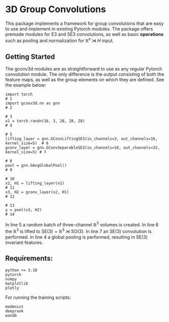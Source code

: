 # 3D Group Convolutions

This package implements a framework for group convolutions that are easy to use and implement in existing Pytorch modules. The package offers premade modules for E3 and SE3 convolutions, as well as basic **operations** such as pooling and normalization for $\mathbb{R}^n \rtimes H$ input.

## Getting Started

The gconv3d modules are as straightforward to use as any regular Pytorch convolution module. The only difference is the output consisting of both the feature maps, as well as the group elements on which they are defined. See the example below:

```python3
import torch                                                                        # 1
import gconv3d.nn as gnn                                                            # 2
                                                                                    # 3
x1 = torch.randn(16, 3, 28, 28, 28)                                                 # 4
                                                                                    # 5
lifting_layer = gnn.GConvLiftingSE3(in_channels=3, out_channels=16, kernel_size=5)  # 6
gconv_layer = gnn.GConvSeparableSE3(in_channels=16, out_channels=32, kernel_size=5) # 7
                                                                                    # 8
pool = gnn.GAvgGlobalPool()                                                         # 9
                                                                                    # 10
x2, H1 = lifting_layer(x1)                                                          # 11
x3, H2 = gconv_layer(x2, H1)                                                        # 12
                                                                                    # 13
y = pool(x3, H2)                                                                    # 14
```

In line 5 a random batch of three-channel $\mathbb{R}^3$ volumes is created. In line 6 the $\mathbb{R}^3$ is lifted to $\text{SE}(3) = \mathbb{R}^3 \rtimes \text{SO}(3)$.  In line 7 an $\text{SE}(3)$ convolution is performed. In line 4 a global pooling is performed, resulting in $\text{SE}(3)$ invariant features.

## Requirements:
```
python >= 3.10
pytorch
numpy
matplotlib
plotly
```
For running the training scripts:
```
medmnist
deeprank
wandb
```
